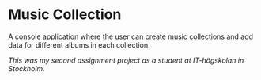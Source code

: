 # Music Collection

A console application where the user can create music collections and add data for different albums in each collection. 

*This was my second assignment project as a student at IT-högskolan in Stockholm.*
